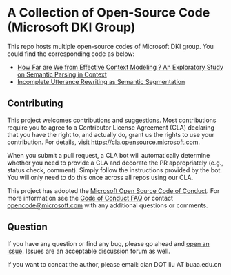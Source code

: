 # A Collection of Open-Source Code (Microsoft DKI Group)

This repo hosts multiple open-source codes of Microsoft DKI group. You could find the corresponding code as below:

- [How Far are We from Effective Context Modeling ? An Exploratory Study on Semantic Parsing in Context](semantic_parsing_in_context)
- [Incomplete Utterance Rewriting as Semantic Segmentation](incomplete_utterance_rewriting)

## Contributing

This project welcomes contributions and suggestions.  Most contributions require you to agree to a
Contributor License Agreement (CLA) declaring that you have the right to, and actually do, grant us
the rights to use your contribution. For details, visit https://cla.opensource.microsoft.com.

When you submit a pull request, a CLA bot will automatically determine whether you need to provide
a CLA and decorate the PR appropriately (e.g., status check, comment). Simply follow the instructions
provided by the bot. You will only need to do this once across all repos using our CLA.

This project has adopted the [Microsoft Open Source Code of Conduct](https://opensource.microsoft.com/codeofconduct/).
For more information see the [Code of Conduct FAQ](https://opensource.microsoft.com/codeofconduct/faq/) or
contact [opencode@microsoft.com](mailto:opencode@microsoft.com) with any additional questions or comments.

## Question

If you have any question or find any bug, please go ahead and [open an issue](https://github.com/microsoft/ContextualSP/issues). Issues are an acceptable discussion forum as well.

If you want to concat the author, please email: qian DOT liu AT buaa.edu.cn 